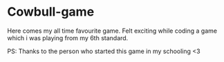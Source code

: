 # Cowbull-game
Here comes my all time favourite game. Felt exciting while coding a game which i was playing from my 6th standard.

PS: Thanks to the person who started this game in my schooling <3
